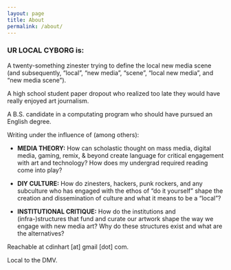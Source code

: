 ```yaml
---
layout: page
title: About
permalink: /about/
---
```


### UR LOCAL CYBORG is:

A twenty-something zinester trying to define the local new media scene (and subsequently, “local”, “new media”, “scene”, “local new media”, and “new media scene”).  

A high school student paper dropout who realized too late they would have really enjoyed art journalism.  

A B.S. candidate in a computating program who should have pursued an English degree.  

Writing under the influence of (among others):  

- **MEDIA THEORY:** How can scholastic thought on mass media, digital media, gaming, remix, & beyond create language for critical engagement with art and technology? How does my undergrad required reading come into play?

- **DIY CULTURE:** How do zinesters, hackers, punk rockers, and any subculture who has engaged with the ethos of “do it yourself” shape the creation and dissemination of culture and what it means to be a “local”?

- **INSTITUTIONAL CRITIQUE:** How do the institutions and (infra-)structures that fund and curate our artwork shape the way we engage with new media art? Why do these structures exist and what are the alternatives?

Reachable at cdinhart [at] gmail [dot] com.  

Local to the DMV.  

